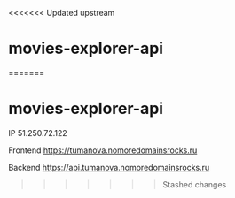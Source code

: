 <<<<<<< Updated upstream
# movies-explorer-api
=======
# movies-explorer-api

IP <ipv4> 51.250.72.122

Frontend https://tumanova.nomoredomainsrocks.ru

Backend https://api.tumanova.nomoredomainsrocks.ru
>>>>>>> Stashed changes
